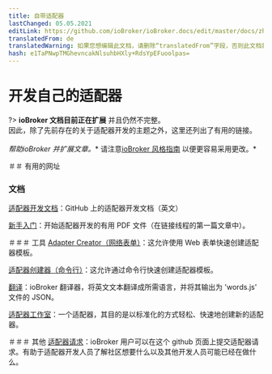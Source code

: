 ```yaml
---
title: 自带适配器
lastChanged: 05.05.2021
editLink: https://github.com/ioBroker/ioBroker.docs/edit/master/docs/zh-cn/dev/adapterdev.md
translatedFrom: de
translatedWarning: 如果您想编辑此文档，请删除“translatedFrom”字段，否则此文档将再次自动翻译
hash: e1TaPNwpTMGhevncakNlsuhbHXly+RdsYpEFuoolpas=
---
```

# 开发自己的适配器
?> **ioBroker 文档目前正在扩展** 并且仍然不完整。<br>因此，除了先前存在的关于适配器开发的主题之外，这里还列出了有用的链接。<br><br> *帮助ioBroker 并扩展文章。** 请注意[ioBroker 风格指南](https://www.iobroker.net/#de/documentation/community/styleguidedoc.md) 以便更容易采用更改。*

＃＃ 有用的网址
### 文档
[适配器开发文档](https://github.com/ioBroker/ioBroker.docs/blob/master/docs/en/dev/adapterdev.md)：GitHub 上的适配器开发文档（英文）

[新手入门](https://forum.iobroker.net/topic/12663/adapter-entwicklung-kick-start-f%C3%BCr-neulinge)：开始适配器开发的有用 PDF 文件（在链接线程的第一篇文章中）。

＃＃＃ 工具
[Adapter Creator（网络表单）](https://adapter-creator.iobroker.in/)：这允许使用 Web 表单快速创建适配器模板。

[适配器创建器（命令行）](https://forum.iobroker.net/topic/17200/aufruf-iobroker-adapter-creator-testen)：这允许通过命令行快速创建适配器模板。

[翻译](https://translator.iobroker.in/)：ioBroker 翻译器，将英文文本翻译成所需语言，并将其输出为 'words.js' 文件的 JSON。

[适配器工作室](https://github.com/Jey-Cee/ioBroker.adapter-studio)：一个适配器，其目的是以标准化的方式轻松、快速地创建新的适配器。

＃＃＃ 其他
[适配器请求](https://github.com/ioBroker/AdapterRequests/issues?page=1&q=is%3Aissue+is%3Aopen)：ioBroker 用户可以在这个 github 页面上提交适配器请求。有助于适配器开发人员了解社区想要什么以及其他开发人员可能已经在做什么。